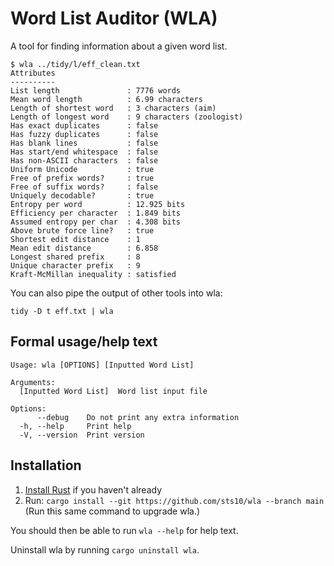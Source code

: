 # Word List Auditor (WLA)

A tool for finding information about a given word list.

```
$ wla ../tidy/l/eff_clean.txt 
Attributes
----------
List length               : 7776 words
Mean word length          : 6.99 characters
Length of shortest word   : 3 characters (aim)
Length of longest word    : 9 characters (zoologist)
Has exact duplicates      : false
Has fuzzy duplicates      : false
Has blank lines           : false
Has start/end whitespace  : false
Has non-ASCII characters  : false
Uniform Unicode           : true
Free of prefix words?     : true
Free of suffix words?     : false
Uniquely decodable?       : true
Entropy per word          : 12.925 bits
Efficiency per character  : 1.849 bits
Assumed entropy per char  : 4.308 bits
Above brute force line?   : true
Shortest edit distance    : 1
Mean edit distance        : 6.858
Longest shared prefix     : 8
Unique character prefix   : 9
Kraft-McMillan inequality : satisfied
```

You can also pipe the output of other tools into wla: 

`tidy -D t eff.txt | wla`

## Formal usage/help text

```
Usage: wla [OPTIONS] [Inputted Word List]

Arguments:
  [Inputted Word List]  Word list input file

Options:
      --debug    Do not print any extra information
  -h, --help     Print help
  -V, --version  Print version
```


## Installation

1. [Install Rust](https://www.rust-lang.org/tools/install) if you haven't already
2. Run: `cargo install --git https://github.com/sts10/wla --branch main` (Run this same command to upgrade wla.)

You should then be able to run `wla --help` for help text.

Uninstall wla by running `cargo uninstall wla`.
